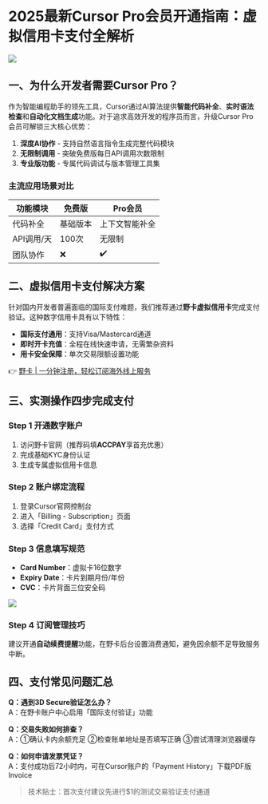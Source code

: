 # 2025最新Cursor Pro会员开通指南：虚拟信用卡支付全解析

![](https://bbtdd.com/wp-content/uploads/img/03681666641.webp)

## 一、为什么开发者需要Cursor Pro？
作为智能编程助手的领先工具，Cursor通过AI算法提供**智能代码补全**、**实时语法检查**和**自动化文档生成**功能。对于追求高效开发的程序员而言，升级Cursor Pro会员可解锁三大核心优势：

1. **深度AI协作** - 支持自然语言指令生成完整代码模块
2. **无限制调用** - 突破免费版每日API调用次数限制
3. **专业版功能** - 专属代码调试与版本管理工具集

### 主流应用场景对比
| 功能模块       | 免费版    | Pro会员    |
|----------------|-----------|------------|
| 代码补全       | 基础版本  | 上下文智能补全 |
| API调用/天     | 100次     | 无限制      |
| 团队协作       | ❌         | ✔️          |

## 二、虚拟信用卡支付解决方案
针对国内开发者普遍面临的国际支付难题，我们推荐通过**野卡虚拟信用卡**完成支付验证。这种数字信用卡具有以下特性：

- **国际支付通用**：支持Visa/Mastercard通道
- **即时开卡充值**：全程在线快速申请，无需繁杂资料
- **用卡安全保障**：单次交易限额设置功能

👉 [野卡 | 一分钟注册，轻松订阅海外线上服务](https://bbtdd.com/yeka)

## 三、实测操作四步完成支付
### Step 1 开通数字账户
1. 访问野卡官网（推荐码填**ACCPAY**享首充优惠）
2. 完成基础KYC身份认证
3. 生成专属虚拟信用卡信息

### Step 2 账户绑定流程
1. 登录Cursor官网控制台
2. 进入「Billing - Subscription」页面
3. 选择「Credit Card」支付方式

### Step 3 信息填写规范
- **Card Number**：虚拟卡16位数字
- **Expiry Date**：卡片到期月份/年份
- **CVC**：卡片背面三位安全码

![](https://bbtdd.com/wp-content/uploads/img/9923194074.webp)

### Step 4 订阅管理技巧
建议开通**自动续费提醒**功能，在野卡后台设置消费通知，避免因余额不足导致服务中断。

## 四、支付常见问题汇总
**Q：遇到3D Secure验证怎么办？**  
A：在野卡账户中心启用「国际支付验证」功能

**Q：交易失败如何排查？**  
A：①确认卡内余额充足 ②检查账单地址是否填写正确 ③尝试清理浏览器缓存

**Q：如何申请发票凭证？**  
A：支付成功后72小时内，可在Cursor账户的「Payment History」下载PDF版Invoice

> 技术贴士：首次支付建议先进行$1的测试交易验证支付通道